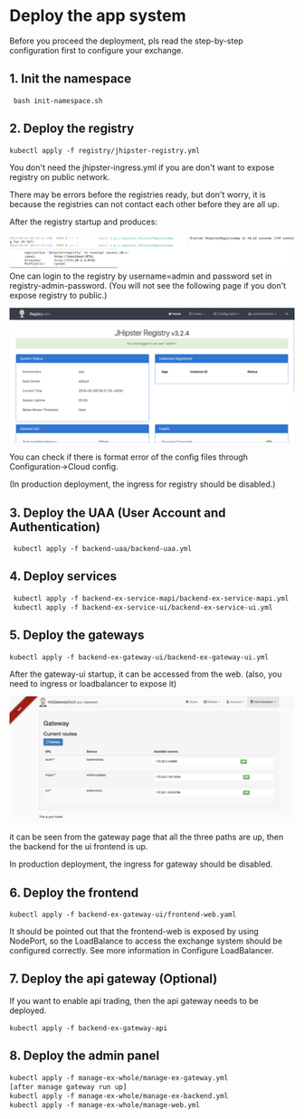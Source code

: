 # Deploy the app system

Before you proceed the deployment, pls read the step-by-step configuration first to configure your exchange.

## 1. Init the namespace

```
 bash init-namespace.sh
```

## 2. Deploy the registry

```
kubectl apply -f registry/jhipster-registry.yml
```

You don't need the jhipster-ingress.yml if you are don't want to expose registry on public network.

There may be errors before the registries ready, but don't worry, it is because the registries can not contact each other before they are all up.

After the registry startup and produces:

![](/assets/registry.png)One can login to the registry by username=admin and password set in registry-admin-password. \(You will not see the following page if you don't expose registry to public.\)

![](/assets/registry-panel.png)

You can check if there is format error of the config files through Configuration-&gt;Cloud config.

\(In production deployment, the ingress for registry should be disabled.\)

## 3. Deploy the UAA \(User Account and Authentication\)

```
 kubectl apply -f backend-uaa/backend-uaa.yml
```

## 4. Deploy services

```
 kubectl apply -f backend-ex-service-mapi/backend-ex-service-mapi.yml
 kubectl apply -f backend-ex-service-ui/backend-ex-service-ui.yml
```

## 5. Deploy the gateways

```
kubectl apply -f backend-ex-gateway-ui/backend-ex-gateway-ui.yml
```

After the gateway-ui startup, it can be accessed from the web. \(also, you need to ingress or loadbalancer to expose it\)

![](/assets/gateway-ui.png)

it can be seen from the gateway page that all the three paths are up, then the backend for the ui frontend is up.

In production deployment, the ingress for gateway should be disabled.

## 6. Deploy the frontend

```
kubectl apply -f backend-ex-gateway-ui/frontend-web.yaml
```

It should be pointed out that the frontend-web is exposed by using NodePort, so the LoadBalance to access the exchange system should be configured correctly. See more information in Configure LoadBalancer. 

## 7. Deploy the api gateway \(Optional\)

If you want to enable api trading, then the api gateway needs to be deployed.

```
kubectl apply -f backend-ex-gateway-api
```

## 8. Deploy the admin panel

```
kubectl apply -f manage-ex-whole/manage-ex-gateway.yml
[after manage gateway run up]
kubectl apply -f manage-ex-whole/manage-ex-backend.yml
kubectl apply -f manage-ex-whole/manage-web.yml
```



